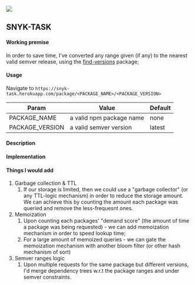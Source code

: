 ![](https://image4.owler.com/logo/snyk_owler_20190903_061043_large.png)

## SNYK-TASK


#### Working premise
In order to save time, I've converted any range given (if any) to the nearest valid semver release, using the 
[find-versions](https://www.npmjs.com/package/find-versions) package;


 
#### Usage
Navigate to `https://snyk-task.herokuapp.com/package/<PACKAGE_NAME>/<PACKAGE_VERSION>` 

| Param        | Value           | Default  |
| ------------- |-------------| -----|
| PACKAGE_NAME      | a valid npm package name | none |
| PACKAGE_VERSION      | a valid semver version      |   latest |

#### Description

#### Implementation

#### Things I would add
1. Garbage collection & TTL
    1. If our storage is limited, then we could use a "garbage collector" (or any TTL-logic mechanism) in order to
    reduce the storage amount. We can achieve this by counting the amount each package was queried and remove the less-frequesnt
    ones.  
1. Memoization
    1. Upon counting each packages' "demand score" (the amount of time a package was being requested) - we can add memoization 
    mechanism in order to speed lookup time;
    2. For a large amount of memoized queries -  we can gate the memoization mechanism with another bloom filter (or other hash mechanism of sort) 
1. Semver ranges logic
    1. Upon multiple requests for the same package but different versions, I'd merge dependency trees w.r.t the package 
    ranges and under semver constraints.   
